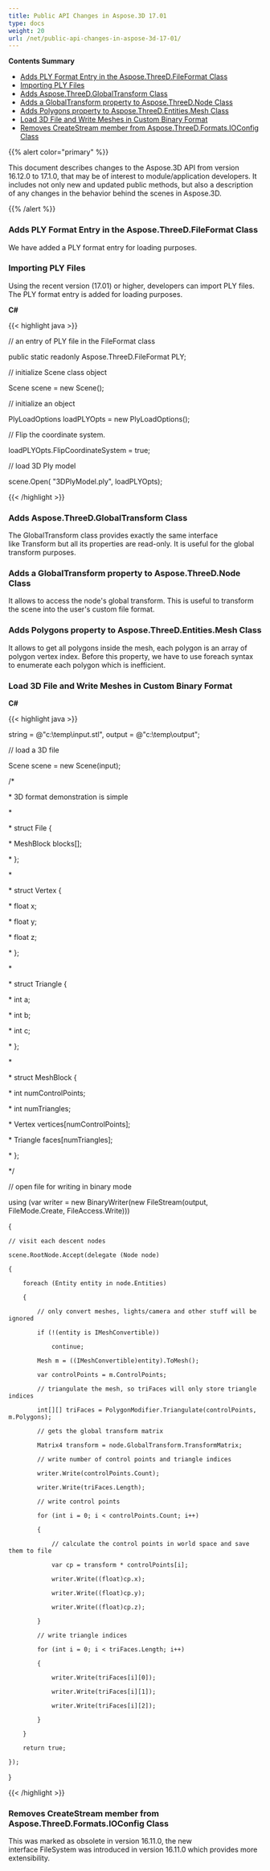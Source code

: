 ```yaml
---
title: Public API Changes in Aspose.3D 17.01
type: docs
weight: 20
url: /net/public-api-changes-in-aspose-3d-17-01/
---
```


**Contents Summary**

- [Adds PLY Format Entry in the Aspose.ThreeD.FileFormat Class](#PublicAPIChangesinAspose.3D17.01-AddsPLYFormatEntryintheAspose.ThreeD.FileFormatClass)
- [Importing PLY Files](#PublicAPIChangesinAspose.3D17.01-ImportingPLYFiles)
- [Adds Aspose.ThreeD.GlobalTransform Class](#PublicAPIChangesinAspose.3D17.01-AddsAspose.ThreeD.GlobalTransformClass)
- [Adds a GlobalTransform property to Aspose.ThreeD.Node Class](#PublicAPIChangesinAspose.3D17.01-AddsaGlobalTransformpropertytoAspose.ThreeD.NodeClass)
- [Adds Polygons property to Aspose.ThreeD.Entities.Mesh Class](#PublicAPIChangesinAspose.3D17.01-AddsPolygonspropertytoAspose.ThreeD.Entities.MeshClass)
- [Load 3D File and Write Meshes in Custom Binary Format](#PublicAPIChangesinAspose.3D17.01-Load3DFileandWriteMeshesinCustomBinaryFormat)
- [Removes CreateStream member from Aspose.ThreeD.Formats.IOConfig Class](#PublicAPIChangesinAspose.3D17.01-RemovesCreateStreammemberfromAspose.ThreeD.Formats.IOConfigClass)

{{% alert color="primary" %}} 

This document describes changes to the Aspose.3D API from version 16.12.0 to 17.1.0, that may be of interest to module/application developers. It includes not only new and updated public methods, but also a description of any changes in the behavior behind the scenes in Aspose.3D.

{{% /alert %}} 
### **Adds PLY Format Entry in the Aspose.ThreeD.FileFormat Class**
We have added a PLY format entry for loading purposes.
### **Importing PLY Files**
Using the recent version (17.01) or higher, developers can import PLY files. The PLY format entry is added for loading purposes.

**C#**

{{< highlight java >}}

 // an entry of PLY file in the FileFormat class

public static readonly Aspose.ThreeD.FileFormat PLY;

// initialize Scene class object

Scene scene = new Scene();

// initialize an object

PlyLoadOptions loadPLYOpts = new PlyLoadOptions();

// Flip the coordinate system.

loadPLYOpts.FlipCoordinateSystem = true;

// load 3D Ply model

scene.Open( "3DPlyModel.ply", loadPLYOpts);

{{< /highlight >}}
### **Adds Aspose.ThreeD.GlobalTransform Class**
The GlobalTransform class provides exactly the same interface like Transform but all its properties are read-only. It is useful for the global transform purposes.
### **Adds a GlobalTransform property to Aspose.ThreeD.Node Class**
It allows to access the node's global transform. This is useful to transform the scene into the user's custom file format.
### **Adds Polygons property to Aspose.ThreeD.Entities.Mesh Class**
It allows to get all polygons inside the mesh, each polygon is an array of polygon vertex index. Before this property, we have to use foreach syntax to enumerate each polygon which is inefficient.
### **Load 3D File and Write Meshes in Custom Binary Format**
**C#**

{{< highlight java >}}

 string = @"c:\temp\input.stl", output = @"c:\temp\output";

// load a 3D file

Scene scene = new Scene(input);

/*

\* 3D format demonstration is simple

\* 

\* struct File {

\*   MeshBlock blocks[];

\* };

\*

\* struct Vertex {

\*   float x;

\*   float y;

\*   float z;

\* };

\* 

\* struct Triangle {

\*   int a;

\*   int b;

\*   int c;

\* };

\* 

\* struct MeshBlock {

\*   int numControlPoints;

\*   int numTriangles;

\*   Vertex vertices[numControlPoints];

\*   Triangle faces[numTriangles];

\* };

*/

// open file for writing in binary mode

using (var writer = new BinaryWriter(new FileStream(output, FileMode.Create, FileAccess.Write)))

{

    // visit each descent nodes

    scene.RootNode.Accept(delegate (Node node)

    {

        foreach (Entity entity in node.Entities)

        {

            // only convert meshes, lights/camera and other stuff will be ignored

            if (!(entity is IMeshConvertible))

                continue;

            Mesh m = ((IMeshConvertible)entity).ToMesh();

            var controlPoints = m.ControlPoints;

            // triangulate the mesh, so triFaces will only store triangle indices

            int[][] triFaces = PolygonModifier.Triangulate(controlPoints, m.Polygons);

            // gets the global transform matrix

            Matrix4 transform = node.GlobalTransform.TransformMatrix;

            // write number of control points and triangle indices

            writer.Write(controlPoints.Count);

            writer.Write(triFaces.Length);

            // write control points

            for (int i = 0; i < controlPoints.Count; i++)

            {

                // calculate the control points in world space and save them to file

                var cp = transform * controlPoints[i];

                writer.Write((float)cp.x);

                writer.Write((float)cp.y);

                writer.Write((float)cp.z);

            }

            // write triangle indices

            for (int i = 0; i < triFaces.Length; i++)

            {

                writer.Write(triFaces[i][0]);

                writer.Write(triFaces[i][1]);

                writer.Write(triFaces[i][2]);

            }

        }

        return true;

    });

}

{{< /highlight >}}
### **Removes CreateStream member from Aspose.ThreeD.Formats.IOConfig Class**
This was marked as obsolete in version 16.11.0, the new interface FileSystem was introduced in version 16.11.0 which provides more extensibility.

